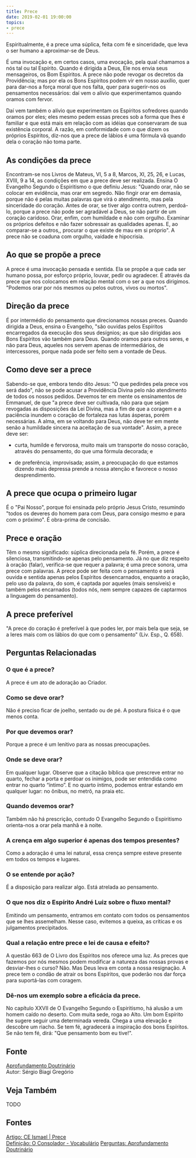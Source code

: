 ```yaml
---
title: Prece
date: 2019-02-01 19:00:00
topics:
- prece
---
```


Espiritualmente, é a prece uma súplica, feita com fé e sinceridade, que leva o
ser humano a aproximar-se de Deus.

É uma invocação e, em certos casos, uma evocação, pela qual chamamos a nós tal
ou tal Espírito. Quando é dirigida a Deus, Ele nos envia seus mensageiros, os
Bom Espíritos. A prece não pode revogar os decretos da Providência; mas por ela
os Bons Espíritos podem vir em nosso auxílio, quer para dar-nos a força moral
que nos falta, quer para sugerir-nos os pensamentos necessários: daí vem o
alívio que experimentamos quando oramos com fervor. 

Daí vem também o alívio que experimentam os Espíritos sofredores quando oramos
por eles; eles mesmo pedem essas preces sob a forma que lhes é familiar e que
está mais em relação com as idéias que conservaram de sua existência corporal.
A razão, em conformidade com o que dizem os próprios Espíritos, diz-nos que a
prece de lábios é uma fórmula vã quando dela o coração não toma parte.

## As condições da prece
Encontram-se nos Livros de Mateus, VI, 5 a 8, Marcos, XI, 25, 26, e Lucas,
XVIII, 9 a 14, as condições em que a prece deve ser realizada. Ensina O
Evangelho Segundo o Espiritismo o que definiu Jesus: "Quando orar, não se
colocar em evidência, mas orar em segredo. Não fingir orar em demasia, porque
não é pelas muitas palavras que virá o atendimento, mas pela sinceridade do
coração. Antes de orar, se tiver algo contra outrem, perdoá-lo, porque a prece
não pode ser agradável a Deus, se não partir de um coração caridoso. Orar,
enfim, com humildade e não com orgulho. Examinar os próprios defeitos e não
fazer sobressair as qualidades apenas. E, ao comparar-se a outros,, procurar o
que existe de mau em si próprio". A prece não se coaduna com orgulho, vaidade e
hipocrisia.

## Ao que se propõe a prece
A prece é uma invocação pensada e sentida. Ela se propõe a que cada ser humano
possa, por esforço próprio, louvar, pedir ou agradecer. É através da prece que
nos colocamos em relação mental com o ser a que nos dirigimos. "Podemos orar por
nós mesmos ou pelos outros, vivos ou mortos".

## Direção da prece
É por intermédio do pensamento que direcionamos nossas preces. Quando dirigida a
Deus, ensina o Evangelho, "são ouvidas pelos Espíritos encarregados da execução
dos seus desígnios; as que são dirigidas aos Bons Espíritos vão também para
Deus. Quando oramos para outros seres, e não para Deus, aqueles nos servem
apenas de intermediários, de intercessores, porque nada pode ser feito sem a
vontade de Deus.

## Como deve ser a prece
Sabendo-se que, embora tendo dito Jesus: "O que pedirdes pela prece vos será
dado", não se pode acusar a Providência Divina pelo não atendimento de todos os
nossos pedidos. Devemos ter em mente os ensinamentos de Emmanuel, de que "a
prece deve ser cultivada, não para que sejam revogadas as disposições da Lei
Divina, mas a fim de que a coragem e a paciência inundem o coração de fortaleza
nas lutas ásperas, porém necessárias. A alma, em se voltando para Deus, não deve
ter em mente senão a humildade sincera na aceitação de sua vontade". Assim, a
prece deve ser:

* curta, humilde e fervorosa, muito mais um transporte do nosso coração, através
  do pensamento, do que uma fórmula decorada; e

* de preferência, improvisada; assim, a preocupação do que estamos dizendo mais
  depressa prende a nossa atenção e favorece o nosso desprendimento.

## A prece que ocupa o primeiro lugar
É o "Pai Nosso", porque foi ensinada pelo próprio Jesus Cristo, resumindo "todos
os deveres do homem para com Deus, para consigo mesmo e para com o próximo". É
obra-prima de concisão.

## Prece e oração
Têm o mesmo significado: súplica direcionada pela fé. Porém, a prece é
silenciosa, transmitindo-se apenas pelo pensamento. Já no que diz respeito à
oração (falar), verifica-se que requer a palavra; é uma prece sonora, uma prece
com palavras. A prece pode ser feita com o pensamento e será ouvida e sentida
apenas pelos Espíritos desencarnados, enquanto a oração, pelo uso da palavra, do
som, é captada por aqueles (mais sensíveis) e também pelos encarnados (todos
nós, nem sempre capazes de captarmos a linguagem do pensamento).

## A prece preferível
"A prece do coração é preferível à que podes ler, por mais bela que seja, se a
leres mais com os lábios do que com o pensamento" (Liv. Esp., Q. 658).



## Perguntas Relacionadas

### O que é a prece?
A prece é um ato de adoração ao Criador.

### Como se deve orar?
Não é preciso ficar de joelho, sentado ou de pé. A postura física é o
que menos conta.

### Por que devemos orar?
Porque a prece é um lenitivo para as nossas preocupações.

### Onde se deve orar?
Em qualquer lugar. Observe que a citação bíblica que prescreve entrar no
quarto, fechar a porta e perdoar os inimigos, pode ser entendida como
entrar no quarto “íntimo”. E no quarto íntimo, podemos entrar estando em
qualquer lugar: no ônibus, no metrô, na praia etc.

### Quando devemos orar?
Também não há prescrição, contudo O Evangelho Segundo o Espiritismo
orienta-nos a orar pela manhã e à noite.

### A crença em algo superior é apenas dos tempos presentes?
Como a adoração é uma lei natural, essa crença sempre esteve presente em
todos os tempos e lugares.

### O se entende por ação?
É a disposição para realizar algo. Está atrelada ao pensamento.

### O que nos diz o Espírito André Luiz sobre o fluxo mental?
Emitindo um pensamento, entramos em contato com todos os pensamentos que
se lhes assemelham. Nesse caso, evitemos a queixa, as críticas e os
julgamentos precipitados.

### Qual a relação entre prece e lei de causa e efeito?
A questão 663 de O Livro dos Espíritos nos oferece uma luz. As preces
que fazemos por nós mesmos podem modificar a natureza das nossas provas
e desviar-lhes o curso? Não. Mas Deus leva em conta a nossa resignação.
A prece tem o condão de atrair os bons Espíritos, que poderão nos dar
força para suportá-las com coragem.

### Dê-nos um exemplo sobre a eficácia da prece.

No capítulo XXVII de O Evangelho Segundo o Espiritismo, há alusão a um
homem caído no deserto. Com muita sede, roga ao Alto. Um bom Espírito
lhe sugere seguir uma determinada vereda. Chega a uma elevação e
descobre um riacho. Se tem fé, agradecerá a inspiração dos bons
Espíritos. Se não tem fé, dirá: "Que pensamento bom eu tive!".

## Fonte
[Aprofundamento Doutrinário](https://sites.google.com/view/aprofundamentodoutrinario/ação-e-eficácia-da-prece)  
Autor: Sérgio Biagi Gregório




## Veja Também
TODO

## Fontes
[Artigo: CE Ismael | Prece](https://www.ceismael.com.br/download/apostila/apost1.htm#PRECE)  
[Definição: O Consolador - Vocabulário](http://www.oconsolador.com.br/linkfixo/vocabulario/principal.html)
[Perguntas: Aprofundamento Doutrinário](https://sites.google.com/view/aprofundamentodoutrinario/ação-e-eficácia-da-prece)  
